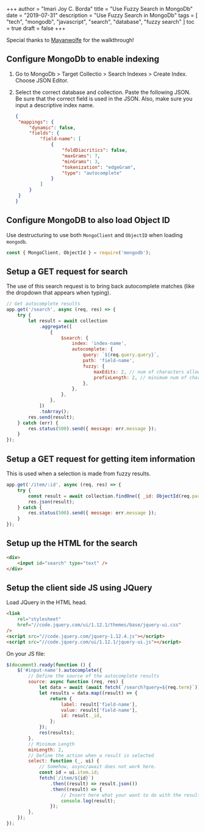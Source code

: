 +++
author = "Imari Joy C. Borda"
title = "Use Fuzzy Search in MongoDb"
date = "2019-07-31"
description = "Use Fuzzy Search in MongoDb"
tags = [
    "tech",
    "mongodb",
    "javascript",
    "search",
    "database",
    "fuzzy search"
]
toc = true
draft = false
+++

Special thanks to [Mayanwolfe](https://www.twitch.tv/videos/1508382565) for the walkthrough!

## Configure MongoDb to enable indexing

1. Go to MongoDb > Target Collectio > Search Indexes > Create Index. Choose JSON Editor.
2. Select the correct database and collection. Paste the following JSON. Be sure that the correct field is used in the JSON. Also, make sure you input a descriptive index name.

   ```json
   {
   	"mappings": {
   		"dynamic": false,
   		"fields": {
   			"field-name": [
   				{
   					"foldDiacritics": false,
   					"maxGrams": 7,
   					"minGrams": 3,
   					"tokenization": "edgeGram",
   					"type": "autocomplete"
   				}
   			]
   		}
   	}
   }
   ```

## Configure MongoDB to also load Object ID

Use destructuring to use both `MongoClient` and `ObjectID` when loading `mongodb`.

```js
const { MongoClient, ObjectId } = require('mongodb');
```

## Setup a GET request for search

The use of this search request is to bring back autocomplete matches (like the dropdown that appears when typing).

```js
// Get autocomplete results
app.get('/search', async (req, res) => {
	try {
		let result = await collection
			.aggregate([
				{
					$search: {
						index: 'index-name',
						autocomplete: {
							query: `${req.query.query}`,
							path: 'field-name',
							fuzzy: {
								maxEdits: 2, // num of characters allowed to be wrong
								prefixLength: 2, // minimum num of characters to allow autocomplete
							},
						},
					},
				},
			])
			.toArray();
		res.send(result);
	} catch (err) {
		res.status(500).send({ message: err.message });
	}
});
```

## Setup a GET request for getting item information

This is used when a selection is made from fuzzy results.

```js
app.get('/item/:id', async (req, res) => {
	try {
		const result = await collection.findOne({ _id: ObjectId(req.params.id) });
		res.json(result);
	} catch {
		res.status(500).send({ message: err.message });
	}
});
```

## Setup up the HTML for the search

```html
<div>
	<input id="search" type="text" />
</div>
```

## Setup the client side JS using JQuery

Load JQuery in the HTML head.

```html
<link
	rel="stylesheet"
	href="//code.jquery.com/ui/1.12.1/themes/base/jquery-ui.css"
/>
<script src="//code.jquery.com/jquery-1.12.4.js"></script>
<script src="//code.jquery.com/ui/1.12.1/jquery-ui.js"></script>
```

On your JS file:

```js
$(document).ready(function () {
	$('#input-name').autocomplete({
		// Define the source of the autocomplete results
		source: async function (req, res) {
			let data = await (await fetch(`/search?query=${req.term}`)).json();
			let results = data.map((result) => {
				return {
					label: result['field-name'],
					value: result['field-name'],
					id: result._id,
				};
			});
			res(results);
		},
		// Minimum Length
		minLength: 2,
		// Define the action when a result is selected
		select: function (_, ui) {
			// Somehow, async/await does not work here.
			const id = ui.item.id;
			fetch(`/item/${id}`)
				.then((result) => result.json())
				.then((result) => {
					// Insert here what your want to do with the result
					console.log(result);
				});
		},
	});
});
```
